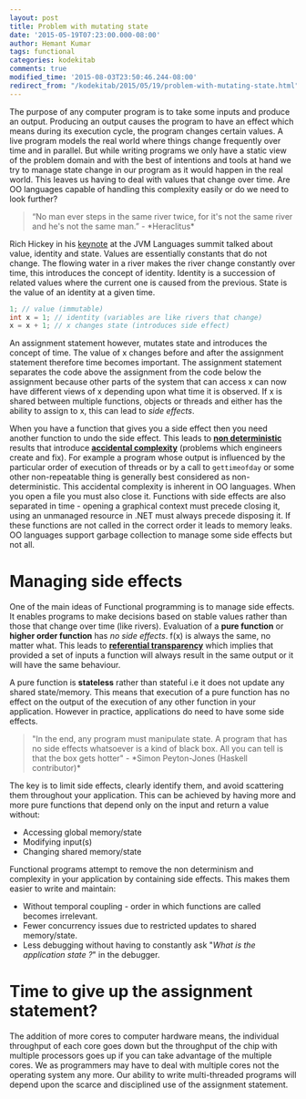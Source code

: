```yaml
---
layout: post
title: Problem with mutating state
date: '2015-05-19T07:23:00.000-08:00'
author: Hemant Kumar
tags: functional
categories: kodekitab
comments: true
modified_time: '2015-08-03T23:50:46.244-08:00'
redirect_from: "/kodekitab/2015/05/19/problem-with-mutating-state.html"
---
```


The purpose of any computer program is to take some inputs and produce an output. Producing an output causes the program to have an effect which means during its execution cycle, the program changes certain values. A live program models the real world where things change frequently over time and in parallel. But while writing programs we only have a static view of the problem domain and with the best of intentions and tools at hand we try to manage state change in our program as it would happen in the real world. This leaves us having to deal with values that change over time. Are OO languages capable of handling this complexity easily or do we need to look further?


<blockquote>“No man ever steps in the same river twice, for it's not the same river and he's not the same man.” - *Heraclitus*</blockquote>

Rich Hickey in his [keynote](http://www.infoq.com/presentations/Are-We-There-Yet-Rich-Hickey) at the JVM Languages summit talked about value, identity and state. Values are essentially constants that do not change.  The flowing water in a river makes the river change constantly over time, this introduces the concept of identity. Identity is a succession of related values where the current one is caused from the previous. State is the value of an identity at a given time.

```java
1; // value (immutable)
int x = 1; // identity (variables are like rivers that change)
x = x + 1; // x changes state (introduces side effect)
```

An assignment statement however, mutates state and introduces the concept of time. The value of x changes before and after the assignment statement therefore time becomes important. The assignment statement separates the code above the assignment from the code below the assignment because other parts of the system that can access x can now have different views of x depending upon what time it is observed. If x is shared between multiple functions, objects or threads and either has the ability to assign to x, this can lead to *side effects*.

When you have a function that gives you a side effect then you need another function to undo the side effect. This leads to [**non deterministic**](https://en.wikipedia.org/wiki/Nondeterministic_algorithm) results  that introduce [**accidental complexity**](https://en.wikipedia.org/wiki/No_Silver_Bullet) (problems which engineers create and fix). For example a program whose output is influenced by the particular order of execution of threads or by a call to `gettimeofday` or some other non-repeatable thing is generally best considered as non-deterministic. This accidental complexity is inherent in OO languages. When you open a file you must also close it. Functions with side effects are also separated in time - opening a graphical context must precede closing it, using an unmanaged resource in .NET must always precede disposing it. If these functions are not called in the correct order it leads to memory leaks. OO languages support garbage collection to manage some side effects but not all.

# Managing side effects
One of the main ideas of Functional programming is to manage side effects. It enables programs to make decisions based on stable values rather than those that change over time (like rivers). Evaluation of a **pure function** or **higher order function** has *no side effects*. f(x) is always the same, no matter what. This leads to [**referential transparency**](https://wiki.haskell.org/Referential_transparency) which implies that provided a set of inputs a function will always result in the same output or it will have the same behaviour.

A pure function is **stateless** rather than stateful i.e it does not update any shared state/memory. This means that execution of a pure function has no effect on the output of the execution of any other function in your application. However in practice, applications do need to have some side effects.

<blockquote>"In the end, any program must manipulate state. A program that has no side effects whatsoever is a kind of black box. All you can tell is that the box gets hotter" - *Simon Peyton-Jones (Haskell contributor)*</blockquote>

The key is to limit side effects, clearly identify them, and avoid scattering them throughout your application. This can be achieved by having more and more pure functions that depend only on the input and return a value without:

* Accessing global memory/state
* Modifying input(s)
* Changing shared memory/state

Functional programs attempt to remove the non determinism and complexity in your application by containing side effects. This makes them easier to write and maintain:

* Without temporal coupling - order in which functions are called becomes irrelevant.
* Fewer concurrency issues due to restricted updates to shared memory/state.
* Less debugging without having to constantly ask "*What is the application state ?*" in the debugger.

# Time to give up the assignment statement?

The addition of more cores to computer hardware means, the individual throughput of each core goes down but the throughput of the chip with multiple processors goes up if you can take advantage of the multiple cores. We as programmers may have to deal with multiple cores not the operating system any more. Our ability to write multi-threaded programs will depend upon the scarce and disciplined use of the assignment statement.
